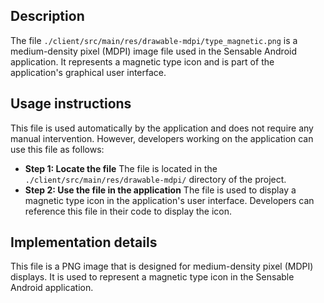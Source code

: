 ## Description

The file `./client/src/main/res/drawable-mdpi/type_magnetic.png` is a medium-density pixel (MDPI) image file used in the Sensable Android application. It represents a magnetic type icon and is part of the application's graphical user interface.


## Usage instructions

This file is used automatically by the application and does not require any manual intervention. However, developers working on the application can use this file as follows:

*   **Step 1: Locate the file**
    The file is located in the `./client/src/main/res/drawable-mdpi/` directory of the project.
*   **Step 2: Use the file in the application**
    The file is used to display a magnetic type icon in the application's user interface. Developers can reference this file in their code to display the icon.


## Implementation details

This file is a PNG image that is designed for medium-density pixel (MDPI) displays. It is used to represent a magnetic type icon in the Sensable Android application.



